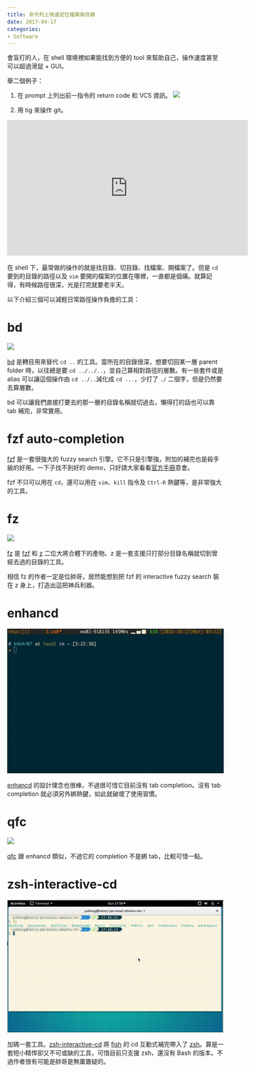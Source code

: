 ```yaml
---
title: 命令列上快速定位檔案與目錄
date: 2017-04-17
categories:
- Software
---
```


會盲打的人，在 shell 環境裡如果能找到方便的 tool 來幫助自己，操作速度甚至可以超過滑鼠 + GUI。

舉二個例子：

1. 在 prompt 上列出前一指令的 return code 和 VCS 資訊。
![](https://camo.githubusercontent.com/b5d7eb49a30bfe6bdb5706fa3c9be95fe8e5956e/687474703a2f2f67696679752e636f6d2f696d616765732f70396b6e65772e676966)

2. 用 tig 來操作 git。
<iframe width="560" height="315" src="https://www.youtube.com/embed/udCXubFr5Yo" frameborder="0" allowfullscreen></iframe>

在 shell 下，最常做的操作的就是找目錄、切目錄、找檔案、開檔案了。但是 `cd` 要到的目錄的路徑以及 `vim` 要開的檔案的位置在哪裡，一直都是個痛。就算記得，有時候路徑很深，光是打完就要老半天。

以下介紹三個可以減輕日常路徑操作負擔的工具：

# bd

![](https://raw.githubusercontent.com/Tarrasch/zsh-bd/master/animation.gif)

[bd](https://github.com/vigneshwaranr/bd) 是轉目用來替代 `cd ..` 的工具。當所在的目錄很深，想要切回某一層 parent folder 時，以往總是要 `cd ../../..`，並自己算相對路徑的層數。有一些套件或是 alias 可以讓這個操作由 `cd ../..`減化成 `cd ...`，少打了 `./` 二個字，但是仍然要去算層數。

bd 可以讓我們直接打要去的那一層的目錄名稱就切過去，懶得打的話也可以靠 tab 補完，非常實用。

# fzf auto-completion

[fzf](https://github.com/junegunn/fzf) 是一套很強大的 fuzzy search 引擎。它不只是引擎強，附加的補完也是殺手級的好用。一下子找不到好的 demo，只好請大家看看[官方手冊](https://github.com/junegunn/fzf#fuzzy-completion-for-bash-and-zsh)意會。

fzf 不只可以用在 `cd`，還可以用在 `vim`、`kill` 指令及 `Ctrl-R` 熱鍵等，是非常強大的工具。

# fz

![](https://raw.githubusercontent.com/changyuheng/fz/master/fz-demo.gif)

[fz](https://github.com/changyuheng/fz) 是 [fzf](https://github.com/junegunn/fzf) 和 [z](https://github.com/rupa/z) 二位大將合體下的產物。z 是一套支援只打部分目錄名稱就切到曾經去過的目錄的工具。

相信 fz 的作者一定是位帥哥，居然能想到把 fzf 的 interactive fuzzy search 裝在 z 身上，打造出這把神兵利器。

# enhancd

![](https://raw.githubusercontent.com/b4b4r07/screenshots/master/enhancd/demo.gif)

[enhancd](https://github.com/b4b4r07/enhancd) 的設計理念也很棒，不過很可惜它目前沒有 tab completion。沒有 tab completion 就必須另外綁熱鍵，如此就破壞了使用習慣。

# qfc

![](https://cloud.githubusercontent.com/assets/2557967/8640880/582cb8fe-28ff-11e5-9753-41464dda938e.gif)

[qfc](https://github.com/pindexis/qfc) 跟 enhancd 類似，不過它的 completion 不是綁 tab，比較可惜一點。

# zsh-interactive-cd

![](https://raw.githubusercontent.com/changyuheng/zsh-interactive-cd/master/demo.gif)

加碼一套工具。[zsh-interactive-cd](https://github.com/changyuheng/zsh-interactive-cd) 將 [fish](https://fishshell.com/) 的 cd 互動式補完帶入了 [zsh](http://www.zsh.org/)。算是一套短小精悍卻又不可或缺的工具，可惜目前只支援 zsh，還沒有 Bash 的版本。不過作者很有可能是帥哥是無庸置疑的。
